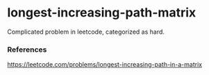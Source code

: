 # longest-increasing-path-matrix
Complicated problem in leetcode, categorized as hard. 

### References 

https://leetcode.com/problems/longest-increasing-path-in-a-matrix

